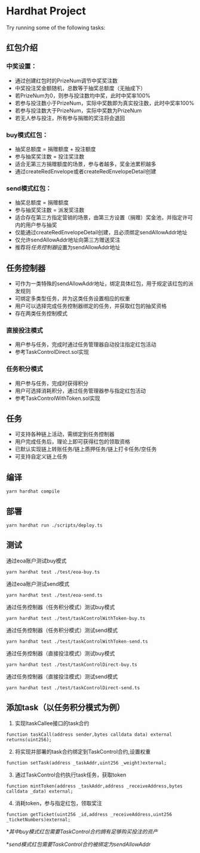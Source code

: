 # Hardhat Project


Try running some of the following tasks:

## 红包介绍
### 中奖设置：
 + 通过创建红包时的PrizeNum调节中奖奖注数
 + 中奖投注奖金额随机，总数等于抽奖总额度（无抽成下）
 + 若PrizeNum为0，则参与投注数均中奖，此时中奖率100%
 + 若参与投注数小于PrizeNum，实际中奖数即为真实投注数，此时中奖率100%
 + 若参与投注数大于PrizeNum，实际中奖数为PrizeNum
 + 若无人参与投注，所有参与捐赠的奖注将会退回
  
### buy模式红包：
 + 抽奖总额度 = 捐赠额度 + 投注额度
 + 参与抽奖奖注数 = 投注奖注数
 + 适合无第三方捐赠额度的场景，参与者越多，奖金池累积越多
 + 通过createRedEnvelope或者createRedEnvelopeDetail创建

### send模式红包：
 + 抽奖总额度 = 捐赠额度
 + 参与抽奖奖注数 = 派发奖注数
 + 适合存在第三方指定营销的场景，由第三方设置（捐赠）奖金池，并指定许可内的用户参与抽奖
 + 仅能通过createRedEnvelopeDetail创建，且必须绑定sendAllowAddr地址
 + 仅允许sendAllowAddr地址向第三方赠送奖注
 + 推荐将*任务控制器*设置为sendAllowAddr地址


  
## 任务控制器
 + 可作为一类特殊的sendAllowAddr地址，绑定具体红包，用于规定该红包的派发规则
 + 可绑定多类型任务，并为这类任务设置相应的权重
 + 用户可以选择完成任务控制器绑定的任务，并获取红包的抽奖资格
 + 存在两类任务控制模式
  
### 直接投注模式
 + 用户参与任务，完成时通过任务管理器自动投注指定红包活动
 + 参考TaskControlDirect.sol实现

### 任务积分模式  
 + 用户参与任务，完成时获得积分
 + 用户可选择消耗积分，通过任务管理器参与指定红包活动
 + 参考TaskControlWithToken.sol实现
  
## 任务
  + 可支持各种链上活动，需绑定到任务控制器
  + 用户完成任务后，理论上即可获得红包的领取资格
  + 已默认实现链上转账任务/链上质押任务/链上打卡任务/空任务
  + 可支持自定义链上任务

## 编译
```shell
yarn hardhat compile
```

## 部署
```shell
yarn hardhat run ./scripts/deploy.ts
```

## 测试
通过eoa账户测试buy模式
```shell
yarn hardhat test ./test/eoa-buy.ts
```

通过eoa账户测试send模式
```shell
yarn hardhat test ./test/eoa-send.ts
```

通过任务控制器（任务积分模式）测试buy模式
```shell
yarn hardhat test ./test/taskControlWithToken-buy.ts
```

通过任务控制器（任务积分模式）测试send模式
```shell
yarn hardhat test ./test/taskControlWithToken-send.ts
```

通过任务控制器（直接投注模式）测试buy模式
```shell
yarn hardhat test ./test/taskControlDirect-buy.ts
```

通过任务控制器（直接投注模式）测试send模式
```shell
yarn hardhat test ./test/taskControlDirect-send.ts
```

## 添加task（以任务积分模式为例）
1. 实现ItaskCallee接口的task合约
```
function taskCall(address sender,bytes calldata data) external  returns(uint256);
```

2. 将实现并部署的task合约绑定到TaskControl合约,设置权重
```
function setTask(address _taskAddr,uint256 _weight)external;
```

3. 通过TaskControl合约执行task任务，获取token
```
function mintToken(address _taskAddr,address _receiveAddress,bytes calldata _data) external;
```

4. 消耗token，参与指定红包，领取奖注
```
function getTicket(uint256 _id,address _receiveAddress,uint256 _ticketNumbers)external;
```

**其中buy模式红包需要TaskControl合约拥有足够购买投注的资产*

**send模式红包需要TaskControl合约被绑定为sendAllowAddr*

